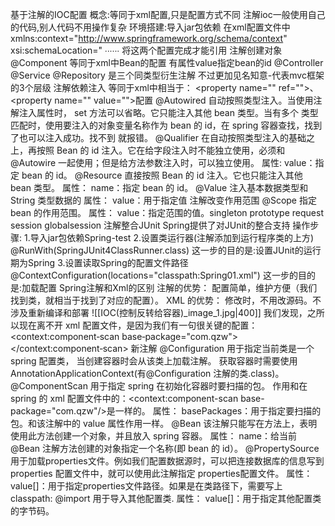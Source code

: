 基于注解的IOC配置
概念:等同于xml配置,只是配置方式不同
注解ioc一般使用自己的代码,别人代码不用操作复杂
环境搭建:导入jar包依赖
在xml配置文件中
xmlns:context="http://www.springframework.org/schema/context"
xsi:schemaLocation="
∙∙∙∙∙∙
将这两个配置完成才能引用
注解创建对象
@Component
等同于xml中Bean的配置 有属性value指定bean的id
@Controller @Service @Repository
是三个同类型衍生注解
不过更加见名知意-代表mvc框架的3个层级
注解依赖注入
等同于xml中相当于： \<property name="" ref="">、 \<property name="" value="">配置
@Autowired
	自动按照类型注入。当使用注解注入属性时， set 方法可以省略。它只能注入其他 bean 类型。当有多个 类型匹配时，使用要注入的对象变量名称作为 bean 的 id，在 spring 容器查找，找到了也可以注入成功。找不到 就报错。
@Qualifier
	在自动按照类型注入的基础之上，再按照 Bean 的 id 注入。它在给字段注入时不能独立使用，必须和 @Autowire 一起使用；但是给方法参数注入时，可以独立使用。
	属性:
	value：指定 bean 的 id。
@Resource
	直接按照 Bean 的 id 注入。它也只能注入其他 bean 类型。
	属性：
	name：指定 bean 的 id。
@Value
	注入基本数据类型和 String 类型数据的
	属性：
	value：用于指定值
	注解改变作用范围
@Scope
	指定 bean 的作用范围。
	属性：
	value：指定范围的值。singleton prototype request session globalsession
注解整合JUnit
Spring提供了对JUnit的整合支持
操作步骤:
1.导入jar包依赖Spring-test
2.设置类运行器(注解添加到运行程序类的上方) @RunWith(SpringJUnit4ClassRunner.class)
这一步的目的是:设置JUnit的运行期为Spring
3.设置读取Spring的配置文件路径
@ContextConfiguration(locations="classpath:Spring01.xml")
这一步的目的是:加载配置
Spring注解和Xml的区别
注解的优势：
配置简单，维护方便（我们找到类，就相当于找到了对应的配置）。
XML 的优势：
修改时，不用改源码。不涉及重新编译和部署
![[IOC(控制反转给容器)_image_1.jpg|400]]
我们发现，之所以现在离不开 xml 配置文件，是因为我们有一句很关键的配置：
<context:component‐scan base‐package="com.qzw"></context:component‐scan>
新注解
@Configuration
用于指定当前类是一个 spring 配置类， 当创建容器时会从该类上加载注解。 获取容器时需要使用 AnnotationApplicationContext(有@Configuration 注解的类.class)。
@ComponentScan
用于指定 spring 在初始化容器时要扫描的包。 作用和在 spring 的 xml 配置文件中的：<context:component-scan base-package="com.qzw"/>是一样的。
属性：
basePackages：用于指定要扫描的包。和该注解中的 value 属性作用一样。
@Bean
该注解只能写在方法上，表明使用此方法创建一个对象，并且放入 spring 容器。
属性：
name：给当前@Bean 注解方法创建的对象指定一个名称(即 bean 的 id）。
@PropertySource
用于加载properties文件。例如我们配置数据源时，可以把连接数据库的信息写到properties 配置文件中，就可以使用此注解指定 properties配置文件。
属性：
value[]：用于指定properties文件路径。如果是在类路径下，需要写上 classpath:
@import
用于导入其他配置类.
属性：
value[]：用于指定其他配置类的字节码。